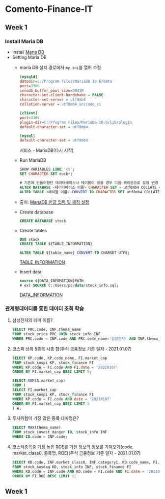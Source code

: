 # Comento-Finance-IT

## Week 1
### Install Maria DB
- Install [Maria DB](https://mariadb.org/download/)
- Setting Maria DB
  - maria DB 설치 경로에서 `my.ini`를 열어 수정
    ```ini
    [mysqld]
    datadir=C:/Program Files/MariaDB 10.6/data
    port=3306
    innodb_buffer_pool_size=2041M
    character-set-client-handshake = FALSE
    character-set-server = utf8mb4
    collation-server = utf8mb4_unicode_ci

    [client]
    port=3306
    plugin-dir=C:/Program Files/MariaDB 10.6/lib/plugin
    default-character-set = utf8mb4

    [mysql]
    default-character-set = utf8mb4
    ```
    서비스 - MariaDB(다시 시작)

  - Run MariaDB
    ```sql
    SHOW VARIABLES LIKE 'c%';
    SET CHARACTER SET euckr;

    # 기존에 만들어뒀던 데이터베이스나 테이블이 있을 경우 다음 쿼리문으로 설정 변경
    ALTER DATABASE <데이터베이스 이름> CHARACTER SET = utf8mb4 COLLATE = utf8mb4_unicode_ci;
    ALTER TABLE <테이블 이름> CONVERT TO CHARACTER SET utf8mb4 COLLATE utf8mb4_unicode_ci;
    ```
  - 출처: [MariaDB 한글 입력 및 깨짐 설정](https://lazeturtle.tistory.com/28)

  - Create database
    ```sql
    CREATE DATABASE stock
    ```
  - Create tables
    ```sql
    USE stock
    CREATE TABLE ${TABLE_INFORMATION}

    ALTER TABLE ${table_name} CONVERT TO CHARSET UTF8;
    ```
    [TABLE_INFORMATION](https://github.com/britko/Comento-Finance-IT/tree/master/Week%201/1%EC%A3%BC%EC%B0%A8%20%EA%B3%BC%EC%A0%9C%20%EC%82%AC%EC%A0%84%20%EC%84%A4%EC%A0%95%20%EB%82%B4%EC%9A%A9(%ED%85%8C%EC%9D%B4%EB%B8%94)/%ED%85%8C%EC%9D%B4%EB%B8%94%20%EC%A0%95%EB%B3%B4)
  - Insert data
    ```sql
    source ${DATA_INFOMATION}PATH
    # ex) SOURCE C:/Users/pc/data/stock_info.sql;
    ```
    [DATA_INFORMATION](https://github.com/britko/Comento-Finance-IT/tree/master/Week%201/1%EC%A3%BC%EC%B0%A8%20%EA%B3%BC%EC%A0%9C%20%EC%82%AC%EC%A0%84%20%EC%84%A4%EC%A0%95%20%EB%82%B4%EC%9A%A9(%ED%85%8C%EC%9D%B4%EB%B8%94)/%EB%8D%B0%EC%9D%B4%ED%84%B0%EC%A0%95%EB%B3%B4)

### 관계형데이터를 통한 데이터 조회 학습

1. 삼성전자의 테마 이름?
    ```sql
    SELECT PRC.code, INF.thema_name 
    FROM stock_price PRC JOIN stock_info INF 
    WHERE PRC.code = INF.code AND PRC.code_name='삼성전자' AND INF.thema_name IS NOT NULL;
    ```

2. 코스피 상위 5종목 시총 합(주식 금융정보 기준 일자 - 2021.01.07)
    ```sql
    SELECT KP.code, KP.code_name, FI.market_cap
    FROM stock_kospi KP, stock_finance FI 
    WHERE KP.code = FI.code AND FI.date = '20210107' 
    ORDER BY FI.market_cap DESC LIMIT 5;

    SELECT SUM(A.market_cap)
    FROM ( 
    SELECT FI.market_cap
    FROM stock_kospi KP, stock_finance FI 
    WHERE KP.code = FI.code AND date = '20210107' 
    ORDER BY FI.market_cap DESC LIMIT 5
    ) A;
    ```

3. 투자위험이 가장 많은 종목 테마명은?
    ```sql
    SELECT MAX(thema_name)
    FROM stock_invest_danger ID, stock_info INF
    WHERE ID.code = INF.code;
    ```

4. 코스닥종목중 가장 높은 ROE를 가진 정보의 정보를 가져오기(code, market_class0, 종목명, ROE)(주식 금융정보 기준 일자 - 2021.01.07)
    ```sql
    SELECT KD.code, INF.market_class0, INF.category1, KD.code_name, FI.ROE
    FROM stock_kosdaq KD, stock_info INF, stock_finance FI
    WHERE KD.code = INF.code AND KD.code = FI.code AND FI.date = '20210107'
    ORDER BY FI.ROE DESC LIMIT 1;
    ```

## Week 1